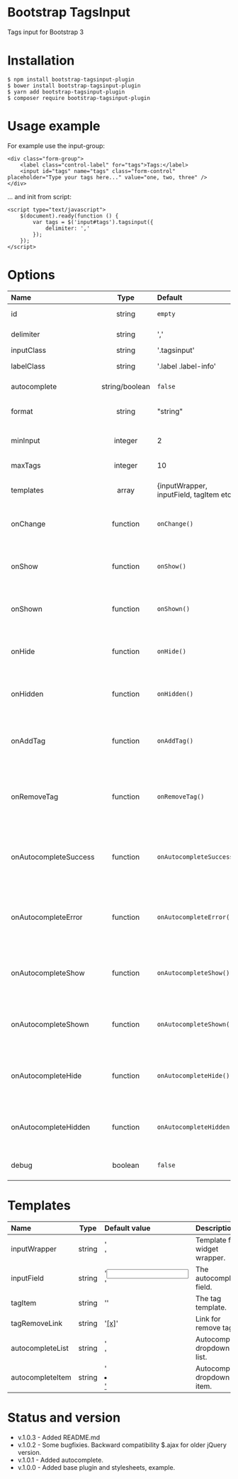 # Bootstrap TagsInput
Tags input for Bootstrap 3

# Installation

    $ npm install bootstrap-tagsinput-plugin
    $ bower install bootstrap-tagsinput-plugin
    $ yarn add bootstrap-tagsinput-plugin
    $ composer require bootstrap-tagsinput-plugin

# Usage example

For example use the input-group:

    <div class="form-group">
        <label class="control-label" for="tags">Tags:</label>
        <input id="tags" name="tags" class="form-control" placeholder="Type your tags here..." value="one, two, three" />
    </div>

... and init from script:

    <script type="text/javascript">
        $(document).ready(function () {
            var tags = $('input#tags').tagsinput({
                delimiter: ','
            });
        });
    </script>

# Options

| Name            | Type             | Default          | Description                                                |
|:--------------- |:----------------:|:---------------- |:---------------------------------------------------------- |
| id              | string           | `empty`          | The widget ID if need. |
| delimiter       | string           | ','              | Delimiter for split tags. |
| inputClass      | string           | '.tagsinput'     | Input class. |
| labelClass      | string           | '.label .label-info' | Tag label class. |
| autocomplete    | string/boolean   | `false`          | Autocomplete URL. |
| format          | string           | "string"         | Input/output format for autocomplate. |
| minInput        | integer          | 2                | Min input lenght for add tag. |
| maxTags         | integer          | 10               | Max tags count. |
| templates       | array            | {inputWrapper, inputField, tagItem etc. }      | Templates array for widget. |
| onChange        | function         | `onChange()`     | The function that is called when input change. |
| onShow          | function         | `onShow()`       | The function that is called when widget is ready to be displayed. |
| onShown         | function         | `onShown()`      | The function that is called when widget is displayed. |
| onHide          | function         | `onHide()`       | The function that is called when widget to prepare for hiding. |
| onHidden        | function         | `onHidden()`     | The function that is called when widget is hidden. |
| onAddTag        | function         | `onAddTag()`     | The function is called when a new tag is added to the collection. |
| onRemoveTag     | function         | `onRemoveTag()`  | The function is called when the tag is removed from the collection. |
| onAutocompleteSuccess | function   | `onAutocompleteSuccess()` | The function is called when autocomplete successfully called an ajax request. |
| onAutocompleteError   | function   | `onAutocompleteError()`   | The function is called when autocomplete caused an ajax error. |
| onAutocompleteShow    | function   | `onAutocompleteShow()`    | The function that is called when autocomplete is ready to be displayed. |
| onAutocompleteShown   | function   | `onAutocompleteShown()`   | The function that is called when autocomplete is displayed. |
| onAutocompleteHide    | function   | `onAutocompleteHide()`    | The function that is called when autocomplete to prepare for hiding. |
| onAutocompleteHidden  | function   | `onAutocompleteHidden()`  | The function that is called when autocomplete is hidden. |
| debug           | boolean          | `false`          | Flag if need debug in console log. |

# Templates

| Name                | Type   | Default value                                  | Description                                                |
|:------------------- |:------:|:---------------------------------------------- |:---------------------------------------------------------- |
| inputWrapper        | string | '<div class="bootstrap-tagsinput" />'          | Template for widget wrapper. |
| inputField          | string | '<input type="text" autocomplete="false" />'   | The autocomplete field. |
| tagItem             | string | '<span class="tag" />'                         | The tag template. |
| tagRemoveLink       | string | '<a href="#" class="remove" data-dismiss="tag" aria-hidden="true">[x]</a>' | Link for remove tag. |
| autocompleteList    | string | '<div class="autocomplete dropdown-menu" />'   | Autocomplete dropdown list. |
| autocompleteItem    | string | '<li><a class="item" href="#" /></li>'         | Autocomplete dropdown item. |

# Status and version
* v.1.0.3 - Added README.md
* v.1.0.2 - Some bugfixies. Backward compatibility $.ajax for older jQuery version.
* v.1.0.1 - Added autocomplete.
* v.1.0.0 - Added base plugin and stylesheets, example.
